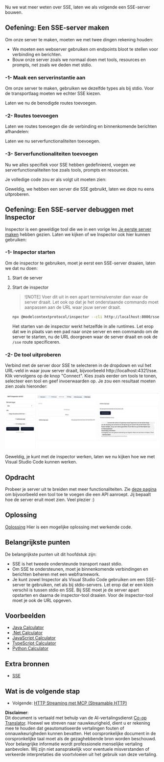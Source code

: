 <!--
CO_OP_TRANSLATOR_METADATA:
{
  "original_hash": "64645691bf0985f1760b948123edf269",
  "translation_date": "2025-06-13T10:53:12+00:00",
  "source_file": "03-GettingStarted/05-sse-server/README.md",
  "language_code": "nl"
}
-->
Nu we wat meer weten over SSE, laten we als volgende een SSE-server bouwen.

## Oefening: Een SSE-server maken

Om onze server te maken, moeten we met twee dingen rekening houden:

- We moeten een webserver gebruiken om endpoints bloot te stellen voor verbinding en berichten.
- Bouw onze server zoals we normaal doen met tools, resources en prompts, net zoals we deden met stdio.

### -1- Maak een serverinstantie aan

Om onze server te maken, gebruiken we dezelfde types als bij stdio. Voor de transportlaag moeten we echter SSE kiezen.

Laten we nu de benodigde routes toevoegen.

### -2- Routes toevoegen

Laten we routes toevoegen die de verbinding en binnenkomende berichten afhandelen:

Laten we nu serverfunctionaliteiten toevoegen.

### -3- Serverfunctionaliteiten toevoegen

Nu we alles specifiek voor SSE hebben gedefinieerd, voegen we serverfunctionaliteiten toe zoals tools, prompts en resources.

Je volledige code zou er als volgt uit moeten zien:

Geweldig, we hebben een server die SSE gebruikt, laten we deze nu eens uitproberen.

## Oefening: Een SSE-server debuggen met Inspector

Inspector is een geweldige tool die we in een vorige les [Je eerste server maken](/03-GettingStarted/01-first-server/README.md) hebben gezien. Laten we kijken of we Inspector ook hier kunnen gebruiken:

### -1- Inspector starten

Om de inspector te gebruiken, moet je eerst een SSE-server draaien, laten we dat nu doen:

1. Start de server

1. Start de inspector

    > ![NOTE]
    > Voer dit uit in een apart terminalvenster dan waar de server draait. Let ook op dat je het onderstaande commando moet aanpassen aan de URL waar jouw server draait.

    ```sh
    npx @modelcontextprotocol/inspector --cli http://localhost:8000/sse --method tools/list
    ```

    Het starten van de inspector werkt hetzelfde in alle runtimes. Let erop dat we in plaats van een pad naar onze server en een commando om de server te starten, nu de URL doorgeven waar de server draait en ook de `/sse` route specificeren.

### -2- De tool uitproberen

Verbind met de server door SSE te selecteren in de dropdown en vul het URL-veld in waar jouw server draait, bijvoorbeeld http://localhost:4321/sse. Klik vervolgens op de knop "Connect". Kies zoals eerder om tools te tonen, selecteer een tool en geef invoerwaarden op. Je zou een resultaat moeten zien zoals hieronder:

![SSE Server draait in inspector](../../../../translated_images/sse-inspector.d86628cc597b8fae807a31d3d6837842f5f9ee1bcc6101013fa0c709c96029ad.nl.png)

Geweldig, je kunt met de inspector werken, laten we nu kijken hoe we met Visual Studio Code kunnen werken.

## Opdracht

Probeer je server uit te breiden met meer functionaliteiten. Zie [deze pagina](https://api.chucknorris.io/) om bijvoorbeeld een tool toe te voegen die een API aanroept. Jij bepaalt hoe de server eruit moet zien. Veel plezier :)

## Oplossing

[Oplossing](./solution/README.md) Hier is een mogelijke oplossing met werkende code.

## Belangrijkste punten

De belangrijkste punten uit dit hoofdstuk zijn:

- SSE is het tweede ondersteunde transport naast stdio.
- Om SSE te ondersteunen, moet je binnenkomende verbindingen en berichten beheren met een webframework.
- Je kunt zowel Inspector als Visual Studio Code gebruiken om een SSE-server te gebruiken, net als bij stdio-servers. Let erop dat er een klein verschil is tussen stdio en SSE. Bij SSE moet je de server apart opstarten en daarna de inspector-tool draaien. Voor de inspector-tool moet je ook de URL opgeven.

## Voorbeelden

- [Java Calculator](../samples/java/calculator/README.md)
- [.Net Calculator](../../../../03-GettingStarted/samples/csharp)
- [JavaScript Calculator](../samples/javascript/README.md)
- [TypeScript Calculator](../samples/typescript/README.md)
- [Python Calculator](../../../../03-GettingStarted/samples/python)

## Extra bronnen

- [SSE](https://developer.mozilla.org/en-US/docs/Web/API/Server-sent_events)

## Wat is de volgende stap

- Volgende: [HTTP Streaming met MCP (Streamable HTTP)](/03-GettingStarted/06-http-streaming/README.md)

**Disclaimer**:  
Dit document is vertaald met behulp van de AI-vertalingsdienst [Co-op Translator](https://github.com/Azure/co-op-translator). Hoewel we streven naar nauwkeurigheid, dient u er rekening mee te houden dat geautomatiseerde vertalingen fouten of onnauwkeurigheden kunnen bevatten. Het oorspronkelijke document in de oorspronkelijke taal moet als de gezaghebbende bron worden beschouwd. Voor belangrijke informatie wordt professionele menselijke vertaling aanbevolen. Wij zijn niet aansprakelijk voor eventuele misverstanden of verkeerde interpretaties die voortvloeien uit het gebruik van deze vertaling.